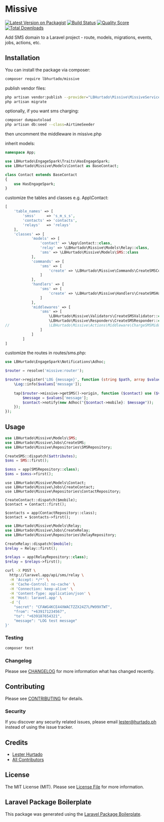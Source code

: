 # Missive

[![Latest Version on Packagist](https://img.shields.io/packagist/v/lbhurtado/missive.svg?style=flat-square)](https://packagist.org/packages/lbhurtado/missive)
[![Build Status](https://img.shields.io/travis/lbhurtado/missive/master.svg?style=flat-square)](https://travis-ci.org/lbhurtado/missive)
[![Quality Score](https://img.shields.io/scrutinizer/g/lbhurtado/missive.svg?style=flat-square)](https://scrutinizer-ci.com/g/lbhurtado/missive)
[![Total Downloads](https://img.shields.io/packagist/dt/lbhurtado/missive.svg?style=flat-square)](https://packagist.org/packages/lbhurtado/missive)

Add SMS domain to a Laravel project - route, models, migrations, events, jobs, actions, etc.

## Installation

You can install the package via composer:

```bash
composer require lbhurtado/missive
```

publish vendor files:
```bash
php artisan vendor:publish --provider="LBHurtado\Missive\MissiveServiceProvider"
php artisan migrate


```
optionally, if you want sms charging:

```bash
composer dumpautoload
php artisan db:seed --class=AirtimeSeeder
```
then uncomment the middleware in missive.php

inherit models:
```php
namespace App;

use LBHurtado\EngageSpark\Traits\HasEngageSpark;
use LBHurtado\Missive\Models\Contact as BaseContact;

class Contact extends BaseContact
{
    use HasEngageSpark;
}
```
customize the tables and classes e.g. App\Contact:
```php
[
	'table_names' => [
		'smss'     => 's_m_s_s',
		'contacts' => 'contacts',
		'relays'   => 'relays'
	],
    'classes' => [
            'models' => [
                'contact' => \App\Contact::class,
                'relay' => \LBHurtado\Missive\Models\Relay::class,
                'sms' => \LBHurtado\Missive\Models\SMS::class
            ],
            'commands' => [
                'sms' => [
                    'create' => \LBHurtado\Missive\Commands\CreateSMSCommand::class
                ]
            ],
            'handlers' => [
                'sms' => [
                    'create' => \LBHurtado\Missive\Handlers\CreateSMSHandler::class
                ]
            ],
            'middlewares' => [
                'sms' => [
                    \LBHurtado\Missive\Validators\CreateSMSValidator::class,
                    \LBHurtado\Missive\Responders\CreateSMSResponder::class,
//                  \LBHurtado\Missive\Actions\Middleware\ChargeSMSMiddleware::class,
                ]
            ]
        ]
]
```

customize the routes in routes/sms.php:
```php
use LBHurtado\EngageSpark\Notifications\Adhoc;

$router = resolve('missive:router');

$router->register('LOG {message}', function (string $path, array $values) use ($router) {
    \Log::info($values['message']);
    
    tap($router->missive->getSMS()->origin, function ($contact) use ($values) {
        $message = $values['message'];
        $contact->notify(new Adhoc("{$contact->mobile}: $message"));
    });
});
```

## Usage

``` php
use LBHurtado\Missive\Models\SMS;
use LBHurtado\Missive\Jobs\CreateSMS;
use LBHurtado\Missive\Repositories\SMSRepository;

CreateSMS::dispatch($attributes);
$sms = SMS::first();

$smss = app(SMSRepository::class);
$sms = $smss->first();
```

``` php$
use LBHurtado\Missive\Models\Contact;
use LBHurtado\Missive\Jobs\CreateContact;
use LBHurtado\Missive\Repositories\ContactRepository;

CreateContact::dispatch($mobile);
$contact = Contact::first();

$contacts = app(ContactRepository::class);
$contact = $contacts->first();
```

``` php
use LBHurtado\Missive\Models\Relay;
use LBHurtado\Missive\Jobs\CreateRelay;
use LBHurtado\Missive\Repositories\RelayRepository;

CreateRelay::dispatch($mobile);
$relay = Relay::first();

$relays = app(RelayRepository::class);
$relay = $relays->first();
```

``` bash
curl -X POST \
  http://laravel.app/api/sms/relay \
  -H 'Accept: */*' \
  -H 'Cache-Control: no-cache' \
  -H 'Connection: keep-alive' \
  -H 'Content-Type: application/json' \
  -H 'Host: laravel.app' \
  -d '{
    "secret": "CFAWG4KCE44XWACTZZX24Z7LPW99XTWT",
    "from": "+639171234567",
    "to": "+639187654321",
    "message": "LOG test message"
}'
```

### Testing

``` bash
composer test
```

### Changelog

Please see [CHANGELOG](CHANGELOG.md) for more information what has changed recently.

## Contributing

Please see [CONTRIBUTING](CONTRIBUTING.md) for details.

### Security

If you discover any security related issues, please email lester@hurtado.ph instead of using the issue tracker.

## Credits

- [Lester Hurtado](https://github.com/lbhurtado)
- [All Contributors](../../contributors)

## License

The MIT License (MIT). Please see [License File](LICENSE.md) for more information.

## Laravel Package Boilerplate

This package was generated using the [Laravel Package Boilerplate](https://laravelpackageboilerplate.com).
